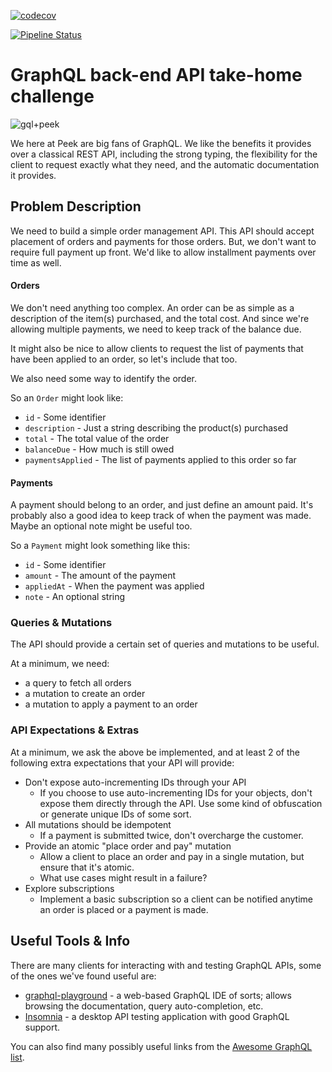 [![codecov](https://codecov.io/gh/theguuholi/peek_code/branch/main/graph/badge.svg?token=MCPYCP2HEI)](https://codecov.io/gh/theguuholi/peek_code)

[![Pipeline Status](https://github.com/theguuholi/peek_code/workflows/CI/badge.svg)](https://github.com/theguuholi/peek_code/actions)


# GraphQL back-end API take-home challenge

![gql+peek](https://user-images.githubusercontent.com/221693/62170358-f89cfd80-b2df-11e9-9488-e913f1866613.png)

We here at Peek are big fans of GraphQL. We like the benefits it provides over a classical REST API, including the
strong typing, the flexibility for the client to request exactly what they need, and the automatic documentation it
provides.

## Problem Description

We need to build a simple order management API. This API should accept placement of orders and payments for those
orders. But, we don't want to require full payment up front. We'd like to allow installment payments over time as well.

#### Orders

We don't need anything too complex. An order can be as simple as a description of the item(s) purchased, and the total
cost. And since we're allowing multiple payments, we need to keep track of the balance due.

It might also be nice to allow clients to request the list of payments that have been applied to an order, so let's
include that too.

We also need some way to identify the order.

So an `Order` might look like:

* `id` - Some identifier
* `description` - Just a string describing the product(s) purchased
* `total` - The total value of the order
* `balanceDue` - How much is still owed
* `paymentsApplied` - The list of payments applied to this order so far

#### Payments

A payment should belong to an order, and just define an amount paid. It's probably also a good idea to keep track of
when the payment was made. Maybe an optional note might be useful too.

So a `Payment` might look something like this:

* `id` - Some identifier
* `amount` - The amount of the payment
* `appliedAt` - When the payment was applied
* `note` - An optional string

### Queries & Mutations

The API should provide a certain set of queries and mutations to be useful.

At a minimum, we need:

* a query to fetch all orders
* a mutation to create an order
* a mutation to apply a payment to an order

### API Expectations & Extras

At a minimum, we ask the above be implemented, and at least 2 of the following extra expectations that your API will provide:

* Don't expose auto-incrementing IDs through your API
  * If you choose to use auto-incrementing IDs for your objects, don't expose them directly through the API. Use some
  kind of obfuscation or generate unique IDs of some sort.
* All mutations should be idempotent
  * If a payment is submitted twice, don't overcharge the customer.
* Provide an atomic "place order and pay" mutation
  * Allow a client to place an order and pay in a single mutation, but ensure that it's atomic.
  * What use cases might result in a failure?
* Explore subscriptions
  * Implement a basic subscription so a client can be notified anytime an order is placed or a payment is made.

## Useful Tools & Info

There are many clients for interacting with and testing GraphQL APIs, some of the ones we've found useful are:

* [graphql-playground](https://github.com/prisma/graphql-playground) - a web-based GraphQL IDE of sorts; allows browsing
the documentation,
query auto-completion, etc.
* [Insomnia](https://insomnia.rest/graphql/) - a desktop API testing application with good GraphQL support.

You can also find many possibly useful links from the
[Awesome GraphQL list](https://github.com/chentsulin/awesome-graphql).
